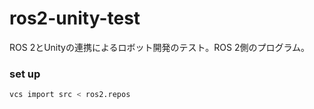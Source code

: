 # ros2-unity-test
ROS 2とUnityの連携によるロボット開発のテスト。ROS 2側のプログラム。

### set up
```bash
vcs import src < ros2.repos